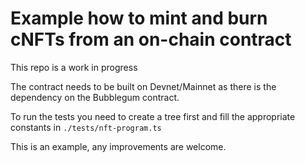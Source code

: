# Example how to mint and burn cNFTs from an on-chain contract

This repo is a work in progress

The contract needs to be built on Devnet/Mainnet as there is the dependency on the Bubblegum contract.

To run the tests you need to create a tree first and fill the appropriate constants in `./tests/nft-program.ts`

This is an example, any improvements are welcome.
